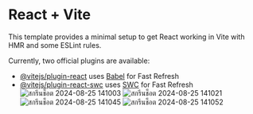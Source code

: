 # React + Vite

This template provides a minimal setup to get React working in Vite with HMR and some ESLint rules.

Currently, two official plugins are available:

- [@vitejs/plugin-react](https://github.com/vitejs/vite-plugin-react/blob/main/packages/plugin-react/README.md) uses [Babel](https://babeljs.io/) for Fast Refresh
- [@vitejs/plugin-react-swc](https://github.com/vitejs/vite-plugin-react-swc) uses [SWC](https://swc.rs/) for Fast Refresh
![สกรีนช็อต 2024-08-25 141003](https://github.com/user-attachments/assets/9df6f63b-ff47-4025-99de-c712544c1a63)
![สกรีนช็อต 2024-08-25 141021](https://github.com/user-attachments/assets/9a0d4509-379a-4fc8-a6ac-befdbb42903b)
![สกรีนช็อต 2024-08-25 141045](https://github.com/user-attachments/assets/98bb60cb-233e-4987-8858-207ede76a10a)
![สกรีนช็อต 2024-08-25 141052](https://github.com/user-attachments/assets/aa245083-7e27-4837-8e8e-a315b9b35875)
